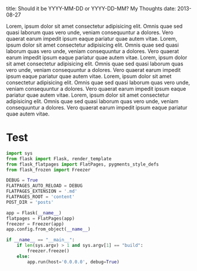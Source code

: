 title: Should it be YYYY-MM-DD or YYYY-DD-MM? My Thoughts
date: 2013-08-27

Lorem, ipsum dolor sit amet consectetur adipisicing elit. Omnis quae sed quasi laborum quas vero unde, veniam consequuntur a dolores. Vero quaerat earum impedit ipsum eaque pariatur quae autem vitae. Lorem, ipsum dolor sit amet consectetur adipisicing elit. Omnis quae sed quasi laborum quas vero unde, veniam consequuntur a dolores. Vero quaerat earum impedit ipsum eaque pariatur quae autem vitae. Lorem, ipsum dolor sit amet consectetur adipisicing elit. Omnis quae sed quasi laborum quas vero unde, veniam consequuntur a dolores. Vero quaerat earum impedit ipsum eaque pariatur quae autem vitae. Lorem, ipsum dolor sit amet consectetur adipisicing elit. Omnis quae sed quasi laborum quas vero unde, veniam consequuntur a dolores. Vero quaerat earum impedit ipsum eaque pariatur quae autem vitae. 
Lorem, ipsum dolor sit amet consectetur adipisicing elit. Omnis quae sed quasi laborum quas vero unde, veniam consequuntur a dolores. Vero quaerat earum impedit ipsum eaque pariatur quae autem vitae. 
# Test

```python
import sys
from flask import Flask, render_template
from flask_flatpages import FlatPages, pygments_style_defs
from flask_frozen import Freezer

DEBUG = True
FLATPAGES_AUTO_RELOAD = DEBUG
FLATPAGES_EXTENSION = '.md'
FLATPAGES_ROOT = 'content'
POST_DIR = 'posts'

app = Flask(__name__)
flatpages = FlatPages(app)
freezer = Freezer(app)
app.config.from_object(__name__)

if __name__ == "__main__":
    if len(sys.argv) > 1 and sys.argv[1] == "build":
        freezer.freeze()
    else:
        app.run(host='0.0.0.0', debug=True)
```